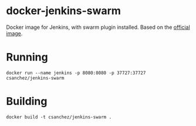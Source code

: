 docker-jenkins-swarm
====================

Docker image for Jenkins, with swarm plugin installed.
Based on the [official image](https://registry.hub.docker.com/_/jenkins/).

# Running

    docker run --name jenkins -p 8080:8080 -p 37727:37727 csanchez/jenkins-swarm

# Building

    docker build -t csanchez/jenkins-swarm .
